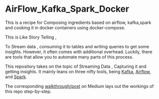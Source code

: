 # AirFlow_Kafka_Spark_Docker
This is a recipe for Composing ingredients based on airflow, kafka,spark and cooking it in docker containers using docker-compose.

This is Like Story Telling , 

To Stream data , consuming it to tables and writing queries to get some insights. However, it often comes with additional overhead. Luckily, there are tools that allow you to automate many parts of this process. 

This repository takes on the topic of Streaming Data , Capturing it and getting insights. It mainly leans on three nifty tools, being [Kafka](https://github.com/apache/kafka), [Airflow](https://github.com/apache/airflow), and [Spark](https://github.com/apache/spark). 

The corresponding [walkthrough/post](https://medium.com/@rose4earn/docker-compose-ing-kafka-airflow-spark-b2ea66993c50) on Medium lays out the workings of this repo step-by-step.

